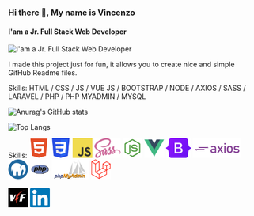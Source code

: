 



### Hi there 👋, My name is Vincenzo
#### I'am a Jr. Full Stack Web Developer
![I'am a Jr. Full Stack Web Developer](https://media.licdn.com/dms/image/D4D16AQFParsn_hp4XA/profile-displaybackgroundimage-shrink_350_1400/0/1677237637146?e=1683158400&v=beta&t=bu2gmO_aUeb4nPi1KZBP90LQ161irTrFcZ9FEFSS9Ow)

I made this project just for fun, it allows you to create nice and simple GitHub Readme files.

Skills: HTML / CSS / JS / VUE JS / BOOTSTRAP / NODE / AXIOS / SASS / LARAVEL / PHP / PHP MYADMIN / MYSQL  
<!-- GitHub Stats -->
![Anurag's GitHub stats](https://github-readme-stats.vercel.app/api?username=volxdarktv&theme=dark&title_color=f34334&text_color=7243ee&border_color=6199dd&custom_title=My+Stats) 
<!-- Lang Stats -->
![Top Langs](https://github-readme-stats.vercel.app/api/top-langs/?username=volxdarktv&langs_count=8)

Skills:
<img src="imgs/skills/html5.png" alt="html5.png" height="40"> <img src="imgs/skills/css.png" alt="css.png" height="40"> <img src="imgs/skills/js.png" alt="js.png" height="40"> <img src="imgs/skills/sass.png" alt="sass.png" height="40"> <img src="imgs/skills/nodejs.webp" alt="nodejs.webp" height="40"> <img src="imgs/skills/vue.png" alt="vue.png" height="40"> <img src="imgs/skills/bootstrap.png" alt="bootstrap.png" height="40"> <img src="imgs/skills/axios.png" alt="axios.png" height="40"> <img src="imgs/skills/mamp-pro.png" alt="mamp-pro" height="40"> <img src="imgs/skills/php.png" alt="php.png" height="40"> <img src="imgs/skills/phpmyadmin.png" alt="phpmyadmin.png" height="40"> <img src="imgs/skills/laravel.png" alt="laravel.png" height="40"> 


[<img src="imgs/logo.jpg" alt="Linkedin" height="40">](https://www.vincenzo-foti.it)  [<img src="imgs/linkedin.png" alt="Linkedin" height="40">](https://www.linkedin.com/in/vincenzo-foti/)





